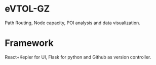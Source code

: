 # eVTOL-GZ
Path Routing, Node capacity, POI analysis and data visualization. 

# Framework
React+Kepler for UI, Flask for python and Github as version controller.
